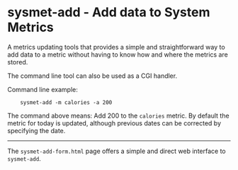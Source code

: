 # sysmet-add - Add data to System Metrics

A metrics updating tools that provides a simple and straightforward way to add data to a metric
without having to know how and where the metrics are stored.

The command line tool can also be used as a CGI handler.

Command line example:

```
    sysmet-add -m calories -a 200
```

The command above means: Add 200 to the `calories` metric. By default the metric for today is
updated, although previous dates can be corrected by specifying the date.

---

The `sysmet-add-form.html` page offers a simple and direct web interface to `sysmet-add`.
